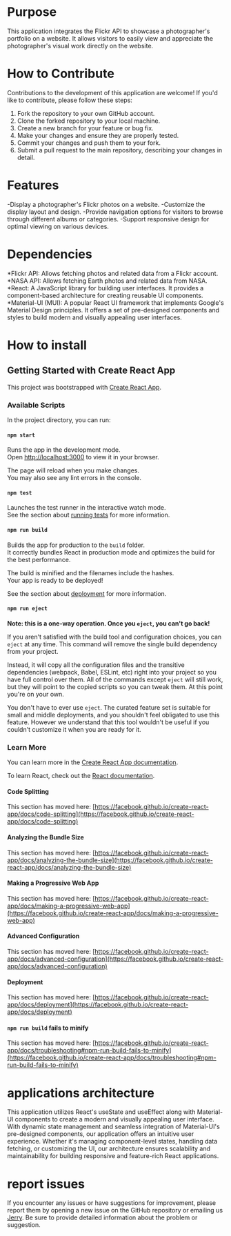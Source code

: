 # Purpose
This application integrates the Flickr API to showcase a photographer's portfolio on a website. It allows visitors to easily view and appreciate the photographer's visual work directly on the website.

# How to Contribute

Contributions to the development of this application are welcome! If you'd like to contribute, please follow these steps:

1. Fork the repository to your own GitHub account.
2. Clone the forked repository to your local machine.
3. Create a new branch for your feature or bug fix.
4. Make your changes and ensure they are properly tested.
5. Commit your changes and push them to your fork.
6. Submit a pull request to the main repository, describing your changes in detail.

# Features
-Display a photographer's Flickr photos on a website.
-Customize the display layout and design.
-Provide navigation options for visitors to browse through different albums or categories.
-Support responsive design for optimal viewing on various devices.

# Dependencies

*Flickr API: Allows fetching photos and related data from a Flickr account.
*NASA API: Allows fetching Earth photos and related data from NASA.
*React: A JavaScript library for building user interfaces. It provides a component-based architecture for creating reusable UI components.
*Material-UI (MUI): A popular React UI framework that implements Google's Material Design principles. It offers a set of pre-designed components and styles to build modern and visually appealing user interfaces.

# How to install

## Getting Started with Create React App

This project was bootstrapped with [Create React App](https://github.com/facebook/create-react-app).

### Available Scripts

In the project directory, you can run:

#### `npm start`

Runs the app in the development mode.\
Open [http://localhost:3000](http://localhost:3000) to view it in your browser.

The page will reload when you make changes.\
You may also see any lint errors in the console.

#### `npm test`

Launches the test runner in the interactive watch mode.\
See the section about [running tests](https://facebook.github.io/create-react-app/docs/running-tests) for more information.

#### `npm run build`

Builds the app for production to the `build` folder.\
It correctly bundles React in production mode and optimizes the build for the best performance.

The build is minified and the filenames include the hashes.\
Your app is ready to be deployed!

See the section about [deployment](https://facebook.github.io/create-react-app/docs/deployment) for more information.

#### `npm run eject`

**Note: this is a one-way operation. Once you `eject`, you can't go back!**

If you aren't satisfied with the build tool and configuration choices, you can `eject` at any time. This command will remove the single build dependency from your project.

Instead, it will copy all the configuration files and the transitive dependencies (webpack, Babel, ESLint, etc) right into your project so you have full control over them. All of the commands except `eject` will still work, but they will point to the copied scripts so you can tweak them. At this point you're on your own.

You don't have to ever use `eject`. The curated feature set is suitable for small and middle deployments, and you shouldn't feel obligated to use this feature. However we understand that this tool wouldn't be useful if you couldn't customize it when you are ready for it.

### Learn More

You can learn more in the [Create React App documentation](https://facebook.github.io/create-react-app/docs/getting-started).

To learn React, check out the [React documentation](https://reactjs.org/).

#### Code Splitting

This section has moved here: [https://facebook.github.io/create-react-app/docs/code-splitting](https://facebook.github.io/create-react-app/docs/code-splitting)

#### Analyzing the Bundle Size

This section has moved here: [https://facebook.github.io/create-react-app/docs/analyzing-the-bundle-size](https://facebook.github.io/create-react-app/docs/analyzing-the-bundle-size)

#### Making a Progressive Web App

This section has moved here: [https://facebook.github.io/create-react-app/docs/making-a-progressive-web-app](https://facebook.github.io/create-react-app/docs/making-a-progressive-web-app)

#### Advanced Configuration

This section has moved here: [https://facebook.github.io/create-react-app/docs/advanced-configuration](https://facebook.github.io/create-react-app/docs/advanced-configuration)

#### Deployment

This section has moved here: [https://facebook.github.io/create-react-app/docs/deployment](https://facebook.github.io/create-react-app/docs/deployment)

#### `npm run build` fails to minify

This section has moved here: [https://facebook.github.io/create-react-app/docs/troubleshooting#npm-run-build-fails-to-minify](https://facebook.github.io/create-react-app/docs/troubleshooting#npm-run-build-fails-to-minify)

# applications architecture

This application utilizes React's useState and useEffect along with Material-UI components to create a modern and visually appealing user interface. With dynamic state management and seamless integration of Material-UI's pre-designed components, our application offers an intuitive user experience. Whether it's managing component-level states, handling data fetching, or customizing the UI, our architecture ensures scalability and maintainability for building responsive and feature-rich React applications.

# report issues

If you encounter any issues or have suggestions for improvement, please report them by opening a new issue on the GitHub repository or emailing us [Jerry](N11428911@qut.edu.au). Be sure to provide detailed information about the problem or suggestion.
